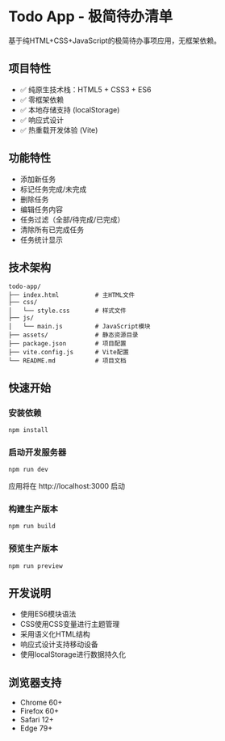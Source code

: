 # Todo App - 极简待办清单

基于纯HTML+CSS+JavaScript的极简待办事项应用，无框架依赖。

## 项目特性

- ✅ 纯原生技术栈：HTML5 + CSS3 + ES6
- ✅ 零框架依赖
- ✅ 本地存储支持 (localStorage)
- ✅ 响应式设计
- ✅ 热重载开发体验 (Vite)

## 功能特性

- 添加新任务
- 标记任务完成/未完成
- 删除任务
- 编辑任务内容
- 任务过滤（全部/待完成/已完成）
- 清除所有已完成任务
- 任务统计显示

## 技术架构

```
todo-app/
├── index.html          # 主HTML文件
├── css/
│   └── style.css       # 样式文件
├── js/
│   └── main.js         # JavaScript模块
├── assets/             # 静态资源目录
├── package.json        # 项目配置
├── vite.config.js      # Vite配置
└── README.md           # 项目文档
```

## 快速开始

### 安装依赖

```bash
npm install
```

### 启动开发服务器

```bash
npm run dev
```

应用将在 http://localhost:3000 启动

### 构建生产版本

```bash
npm run build
```

### 预览生产版本

```bash
npm run preview
```

## 开发说明

- 使用ES6模块语法
- CSS使用CSS变量进行主题管理
- 采用语义化HTML结构
- 响应式设计支持移动设备
- 使用localStorage进行数据持久化

## 浏览器支持

- Chrome 60+
- Firefox 60+
- Safari 12+
- Edge 79+